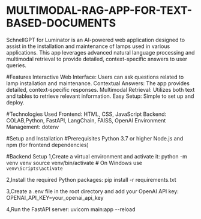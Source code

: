 # MULTIMODAL-RAG-APP-FOR-TEXT-BASED-DOCUMENTS
SchnellGPT for Luminator is an AI-powered web application designed to assist in the installation and maintenance of lamps used in various applications. This app leverages advanced natural language processing and multimodal retrieval to provide detailed, context-specific answers to user queries.

#Features
Interactive Web Interface: Users can ask questions related to lamp installation and maintenance.
Contextual Answers: The app provides detailed, context-specific responses.
Multimodal Retrieval: Utilizes both text and tables to retrieve relevant information.
Easy Setup: Simple to set up and deploy.

#Technologies Used
Frontend: HTML, CSS, JavaScript
Backend: COLAB,Python, FastAPI, LangChain, FAISS, OpenAI
Environment Management: dotenv

#Setup and Installation
#Prerequisites
Python 3.7 or higher
Node.js and npm (for frontend dependencies)

#Backend Setup
1,Create a virtual environment and activate it:
python -m venv venv
source venv/bin/activate  # On Windows use `venv\Scripts\activate`

2,Install the required Python packages:
pip install -r requirements.txt

3,Create a .env file in the root directory and add your OpenAI API key:
OPENAI_API_KEY=your_openai_api_key

4,Run the FastAPI server:
uvicorn main:app --reload

